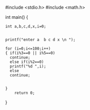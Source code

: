 #include <stdio.h>
#include <math.h>

int main()
{     
    
    int a,b,c,d,x,i=0;
    
    
    printf("enter a  b c d x \n ");
    
    for (i=0;i<=100;i++)
    { if(i%3==0 || i%5==0)
      continue;
      else if(i%2==0)
      printf("%d ",i);
      else
      continue;
    
    
    }
        return 0;
}        
    


